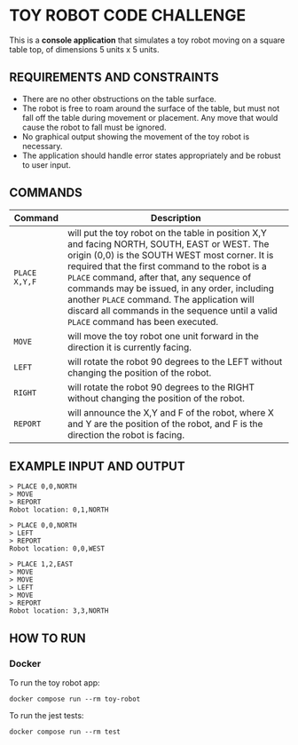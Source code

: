 # TOY ROBOT CODE CHALLENGE

This is a **console application** that simulates a toy robot moving on a square table top, of dimensions 5 units x 5 units.

## REQUIREMENTS AND CONSTRAINTS

- There are no other obstructions on the table surface.
- The robot is free to roam around the surface of the table, but must not fall off the table during movement or placement. Any move that would cause the robot to fall must be ignored.
- No graphical output showing the movement of the toy robot is necessary.
- The application should handle error states appropriately and be robust to user input.

## COMMANDS

| Command       | Description                                                                                                                                                                                                                                                                                                                                                                                                                         |
| ------------- | ----------------------------------------------------------------------------------------------------------------------------------------------------------------------------------------------------------------------------------------------------------------------------------------------------------------------------------------------------------------------------------------------------------------------------------- |
| `PLACE X,Y,F` | will put the toy robot on the table in position X,Y and facing NORTH, SOUTH, EAST or WEST. The origin (0,0) is the SOUTH WEST most corner. It is required that the first command to the robot is a `PLACE` command, after that, any sequence of commands may be issued, in any order, including another `PLACE` command. The application will discard all commands in the sequence until a valid `PLACE` command has been executed. |
| `MOVE`        | will move the toy robot one unit forward in the direction it is currently facing.                                                                                                                                                                                                                                                                                                                                                   |
| `LEFT`        | will rotate the robot 90 degrees to the LEFT without changing the position of the robot.                                                                                                                                                                                                                                                                                                                                            |
| `RIGHT`       | will rotate the robot 90 degrees to the RIGHT without changing the position of the robot.                                                                                                                                                                                                                                                                                                                                           |
| `REPORT`      | will announce the X,Y and F of the robot, where X and Y are the position of the robot, and F is the direction the robot is facing.                                                                                                                                                                                                                                                                                                  |

## EXAMPLE INPUT AND OUTPUT

```
> PLACE 0,0,NORTH
> MOVE
> REPORT
Robot location: 0,1,NORTH
```

```
> PLACE 0,0,NORTH
> LEFT
> REPORT
Robot location: 0,0,WEST
```

```
> PLACE 1,2,EAST
> MOVE
> MOVE
> LEFT
> MOVE
> REPORT
Robot location: 3,3,NORTH
```

## HOW TO RUN

### Docker

To run the toy robot app:

```
docker compose run --rm toy-robot
```

To run the jest tests:

```
docker compose run --rm test
```
